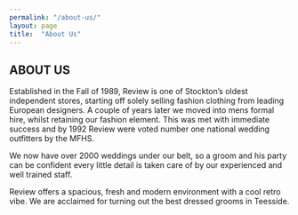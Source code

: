 ```yaml
---
permalink: "/about-us/"
layout: page
title:  "About Us"
---
```


 <section class="page-section" id="about-us">
    <div class="container">
<h2 class="section-heading text-uppercase">ABOUT US</h2>
<p>Established in the Fall of 1989, Review is one of Stockton’s oldest independent stores, starting off solely selling fashion clothing from leading European designers. A couple of years later we moved into mens formal hire, whilst retaining our fashion element. This was met with immediate success and by 1992 Review were voted number one national wedding outfitters by the MFHS.</p>

<p>We now have over 2000 weddings under our belt, so a groom and his party can be confident every little detail is taken care of by our experienced and well trained staff.</p>

<p>Review offers a spacious, fresh and modern environment with a cool retro vibe. We are acclaimed for turning out the best dressed grooms in Teesside.</p>
</div>
</section>